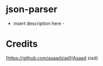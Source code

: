 # json-parser

 - insert description  here -



# Credits

[https://github.com/asaadziad](Asaad ziad)
